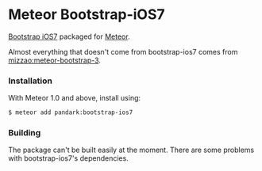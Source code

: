 Meteor Bootstrap-iOS7
==================

[Bootstrap iOS7](http://jasonbradley.me/bootstrap-ios7/) packaged for
[Meteor](http://meteor.com).

Almost everything that doesn't come from bootstrap-ios7 comes from
[mizzao:meteor-bootstrap-3](https://github.com/mizzao/meteor-bootstrap-3).

### Installation

With Meteor 1.0 and above, install using:

```sh
$ meteor add pandark:bootstrap-ios7
```

### Building

The package can't be built easily at the moment. There are some problems with
bootstrap-ios7's dependencies.
